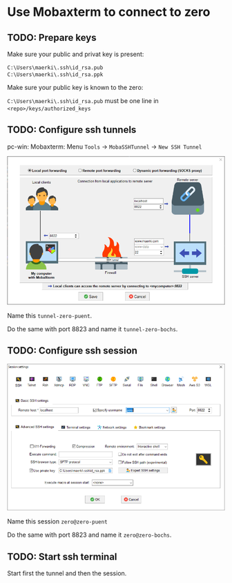 # Use Mobaxterm to connect to zero

## TODO: Prepare keys

Make sure your public and privat key is present:
```
C:\Users\maerki\.ssh\id_rsa.pub
C:\Users\maerki\.ssh\id_rsa.ppk
```

Make sure your public key is known to the zero:

`C:\Users\maerki\.ssh\id_rsa.pub`
must be one line in
`<repo>/keys/authorized_keys`

## TODO: Configure ssh tunnels

pc-win: Mobaxterm: Menu `Tools` -> `MobaSSHTunnel` -> `New SSH Tunnel`

![](822_pc-win_mobaxterm_images/tunnel_zero-puent.png)

Name this `tunnel-zero-puent`.

Do the same with port 8823 and name it `tunnel-zero-bochs`.

## TODO: Configure ssh session

![](822_pc-win_mobaxterm_images/session_zero_puent.png)

Name this session `zero@zero-puent`

Do the same with port 8823 and name it `zero@zero-bochs`.

## TODO: Start ssh terminal

Start first the tunnel and then the session.

